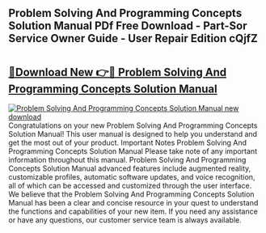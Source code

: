 ## Problem Solving And Programming Concepts Solution Manual PDf Free Download - Part-Sor Service Owner Guide - User Repair Edition cQjfZ

# <h2><a href="http://bc76196.oget.top/?id=Problem+Solving+And+Programming+Concepts+Solution+Manual">🔗Download New 👉🔴 Problem Solving And Programming Concepts Solution Manual</a></h2>

[![Problem Solving And Programming Concepts Solution Manual new download](https://i.imgur.com/5g1atiW.png)](http://bc76196.oget.top/?id=Problem+Solving+And+Programming+Concepts+Solution+Manual)
Congratulations on your new Problem Solving And Programming Concepts Solution Manual! This user manual is designed to help you understand and get the most out of your product. Important Notes Problem Solving And Programming Concepts Solution Manual Please take note of any important information throughout this manual. Problem Solving And Programming Concepts Solution Manual advanced features include augmented reality, customizable profiles, automatic software updates, and voice recognition, all of which can be accessed and customized through the user interface. We believe that the Problem Solving And Programming Concepts Solution Manual has been a clear and concise resource in your quest to understand the functions and capabilities of your new item. If you need any assistance or have any questions, our customer service team is always available.

